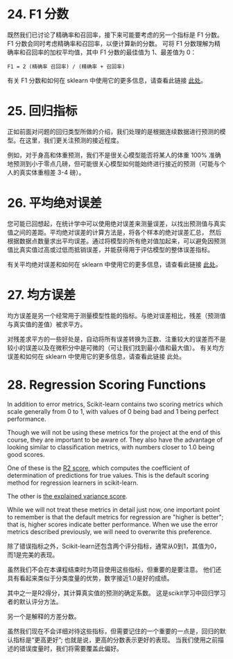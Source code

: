 # 24. F1 分数
既然我们已讨论了精确率和召回率，接下来可能要考虑的另一个指标是 F1 分数。F1 分数会同时考虑精确率和召回率，以便计算新的分数。
可将 F1 分数理解为精确率和召回率的加权平均值，其中 F1 分数的最佳值为 1、最差值为 0：
```
F1 = 2 (精确率 召回率) / (精确率 + 召回率)
```
有关 F1 分数和如何在 sklearn 中使用它的更多信息，请查看此链接 [此处](http://scikit-learn.org/stable/modules/generated/sklearn.metrics.f1_score.html#sklearn.metrics.f1_score)。

# 25. 回归指标
正如前面对问题的回归类型所做的介绍，我们处理的是根据连续数据进行预测的模型。在这里，我们更关注预测的接近程度。

例如，对于身高和体重预测，我们不是很关心模型能否将某人的体重 100% 准确地预测到小于零点几磅，但可能很关心模型如何能始终进行接近的预测（可能与个人的真实体重相差 3-4 磅）。

# 26. 平均绝对误差
您可能已回想起，在统计学中可以使用绝对误差来测量误差，以找出预测值与真实值之间的差距。平均绝对误差的计算方法是，将各个样本的绝对误差汇总， 然后根据数据点数量求出平均误差。通过将模型的所有绝对值加起来，可以避免因预测值比真实值过高或过低而抵销误差，并能获得用于评估模型的整体误差指标。

有关平均绝对误差和如何在 sklearn 中使用它的更多信息，请查看此链接 [此处](http://scikit-learn.org/stable/modules/generated/sklearn.metrics.mean_absolute_error.html#sklearn.metrics.mean_absolute_error)。

# 27. 均方误差
均方误差是另一个经常用于测量模型性能的指标。与绝对误差相比，残差（预测值与真实值的差值）被求平方。

对残差求平方的一些好处是，自动将所有误差转换为正数、注重较大的误差而不是较小的误差以及在微积分中是可微的（可让我们找到最小值和最大值）。
有关均方误差和如何在 sklearn 中使用它的更多信息，请查看此链接 此处。

# 28. Regression Scoring Functions
In addition to error metrics, Scikit-learn contains two scoring metrics which scale generally from 0 to 1, with values of 0 being bad and 1 being perfect performance.

Though we will not be using these metrics for the project at the end of this course, they are important to be aware of. They also have the advantage of looking similar to classification metrics, with numbers closer to 1.0 being good scores.

One of these is the [R2 score](http://scikit-learn.org/stable/modules/generated/sklearn.metrics.r2_score.html#sklearn.metrics.r2_score), which computes the coefficient of determination of predictions for true values. This is the default scoring method for regression learners in scikit-learn.

The other is [the explained variance score](http://scikit-learn.org/stable/modules/generated/sklearn.metrics.explained_variance_score.html#sklearn.metrics.explained_variance_score).

While we will not treat these metrics in detail just now, one important point to remember is that the default metrics for regression are "higher is better"; that is, higher scores indicate better performance. When we use the error metrics described previously, we will need to overwrite this preference.

除了错误指标之外，Scikit-learn还包含两个评分指标，通常从0到1，其值为0，而1是完美的表现。

虽然我们不会在本课程结束时为项目使用这些指标，但重要的是要注意。 他们还具有看起来类似于分类度量的优势，数字接近1.0是好的成绩。

其中之一是R2得分，其计算真实值的预测的确定系数。 这是scikit学习中回归学习者的默认评分方法。

另一个是解释的方差分数。

虽然我们现在不会详细对待这些指标，但需要记住的一个重要的一点是，回归的默认指标是“更高更好”; 也就是说，更高的分数表示更好的表现。 当我们使用之前描述的错误度量时，我们将需要覆盖此偏好。
